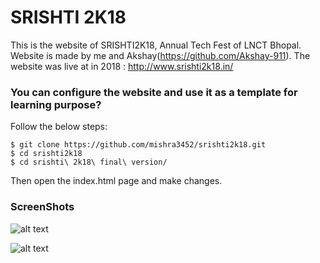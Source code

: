 # SRISHTI 2K18
This is the website of SRISHTI2K18, Annual Tech Fest of LNCT Bhopal. Website is made by me and Akshay(https://github.com/Akshay-911). The website was live at in  2018 : http://www.srishti2k18.in/  


### You can configure the website and use it as a template for learning purpose?  
Follow the below steps:  
```
$ git clone https://github.com/mishra3452/srishti2k18.git  
$ cd srishti2k18  
$ cd srishti\ 2k18\ final\ version/
```  
Then open the index.html page and make changes.  

### ScreenShots  
![alt text](https://github.com/mishra3452/srishti2k18/blob/master/screenshots/Screenshot%20from%202019-03-17%2001-28-37.png)  


![alt text](https://github.com/mishra3452/srishti2k18/blob/master/screenshots/Screenshot%20from%202019-03-17%2001-28-56.png)
